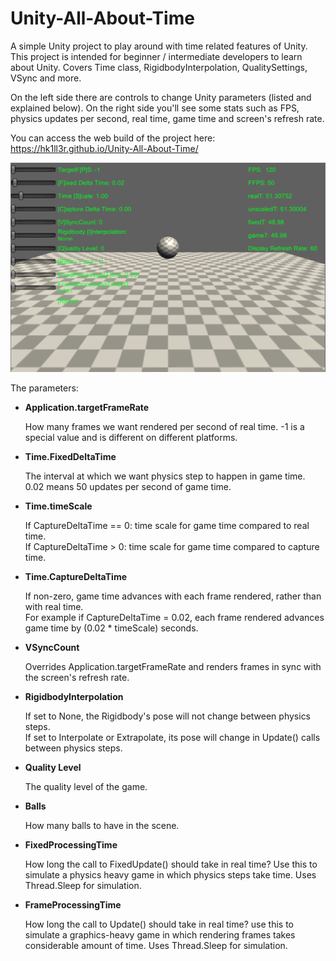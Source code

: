 # Unity-All-About-Time
A simple Unity project to play around with time related features of Unity. This project is intended for beginner / intermediate developers to learn about Unity. Covers Time class, RigidbodyInterpolation, QualitySettings, VSync and more.

On the left side there are controls to change Unity parameters (listed and explained below). On the right side you'll see some stats such as FPS, physics updates per second, real time, game time and screen's refresh rate.

You can access the web build of the project here: https://hk1ll3r.github.io/Unity-All-About-Time/

![screenshot](https://raw.githubusercontent.com/hk1ll3r/Unity-All-About-Time/master/screenshot.png)

The parameters:

* **Application.targetFrameRate**

  How many frames we want rendered per second of real time. -1 is a special value and is different on different platforms.

* **Time.FixedDeltaTime**

  The interval at which we want physics step to happen in game time. 0.02 means 50 updates per second of game time.

* **Time.timeScale**

  If CaptureDeltaTime == 0: time scale for game time compared to real time.  
  If CaptureDeltaTime >  0: time scale for game time compared to capture time.
  
* **Time.CaptureDeltaTime**

  If non-zero, game time advances with each frame rendered, rather than with real time.  
  For example if CaptureDeltaTime = 0.02, each frame rendered advances game time by (0.02 * timeScale) seconds.

* **VSyncCount**

  Overrides Application.targetFrameRate and renders frames in sync with the screen's refresh rate.

* **RigidbodyInterpolation**

  If set to None, the Rigidbody's pose will not change between physics steps.  
  If set to Interpolate or Extrapolate, its pose will change in Update() calls between physics steps.
  
* **Quality Level**

  The quality level of the game.
  
* **Balls**

  How many balls to have in the scene.
  
* **FixedProcessingTime**

  How long the call to FixedUpdate() should take in real time? Use this to simulate a physics heavy game in which physics steps take time. Uses Thread.Sleep for simulation.
  
* **FrameProcessingTime**

  How long the call to Update() should take in real time? use this to simulate a graphics-heavy game in which rendering frames takes considerable amount of time. Uses Thread.Sleep for simulation.

